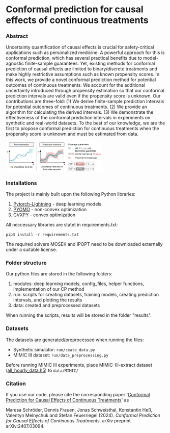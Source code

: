 # Conformal prediction for causal effects of continuous treatments

### Abstract
Uncertainty quantification of causal effects is crucial for safety-critical applications such as personalized medicine. A powerful approach for this is conformal prediction, which has several practical benefits due to model-agnostic finite-sample guarantees. Yet, existing methods for conformal prediction of causal effects are limited to binary/discrete treatments and make highly restrictive assumptions such as known propensity scores. In this work, we provide a novel conformal prediction method for potential outcomes of continuous treatments. We account for the additional uncertainty introduced through propensity estimation so that our conformal prediction intervals are valid even if the propensity score is unknown. Our contributions are three-fold: (1) We derive finite-sample prediction intervals for potential outcomes of continuous treatments. (2) We provide an algorithm for calculating the derived intervals. (3) We demonstrate the effectiveness of the conformal prediction intervals in experiments on synthetic and real-world datasets. To the best of our knowledge, we are the first to propose conformal prediction for continuous treatments when the propensity score is unknown and must be estimated from data. 

<img src="figure.PNG" width=60% height=60%>


### Installations

The project is mainly built upon the following Python libraries:
1. [Pytorch-Lightning](https://pytorch-lightning.readthedocs.io/en/latest/) - deep learning models
2. [PYOMO](https://pyomo.readthedocs.io/en/stable/index.html) - non-convex optimization
3. [CVXPY](https://www.cvxpy.org/) - convex optimization


All neccessary libraries are statet in requirements.txt:
```console
pip3 install -r requirements.txt
```

The required solvers MOSEK and IPOPT need to be downloaded externally under a suitable license.


### Folder structure

Our python files are stored in the following folders:
1. modules: deep learning models, config_files, helper functions, implementation of our CP method
2. run: scripts for creating datasets, training models, creating prediction intervals, and plotting the results
3. data: created and preprocessed datasets

When running the scripts, results will be stored in the folder "results".

### Datasets
The datasets are generated/preprocessed when running the files:
- Synthetic simulator: `run/ceate_data.py`
- MIMIC III dataset: `run/data_preprocessing.py`

Before running MIMIC III experiments, place MIMIC-III-extract dataset ([all_hourly_data.h5](https://github.com/MLforHealth/MIMIC_Extract)) to `data/MIMIC/`


### Citation

If you use our code, please cite the corresponding paper '[Conformal Prediction for Causal Effects of Continuous Treatments](https://arxiv.org/abs/2407.03094)' as

Maresa Schröder, Dennis Frauen, Jonas Schweisthal, Konstantin Heß, Valentyn Melnychuk and Stefan Feuerriegel (2024). *Conformal Prediction for Causal Effects of Continuous Treatments*. arXiv preprint arXiv:2407.03094.